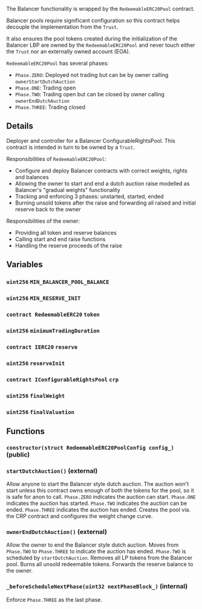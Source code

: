 The Balancer functionality is wrapped by the
`RedeemableERC20Pool` contract.

Balancer pools require significant configuration so this contract helps
decouple the implementation from the `Trust`.

It also ensures the pool tokens created during the initialization of the
Balancer LBP are owned by the `RedeemableERC20Pool` and never touch either
the `Trust` nor an externally owned account (EOA).

`RedeemableERC20Pool` has several phases:

- `Phase.ZERO`: Deployed not trading but can be by owner calling
`ownerStartDutchAuction`
- `Phase.ONE`: Trading open
- `Phase.TWO`: Trading open but can be closed by owner calling
`ownerEndDutchAuction`
- `Phase.THREE`: Trading closed



## Details
Deployer and controller for a Balancer ConfigurableRightsPool.
This contract is intended in turn to be owned by a `Trust`.

Responsibilities of `RedeemableERC20Pool`:
- Configure and deploy Balancer contracts with correct weights, rights and
  balances
- Allowing the owner to start and end a dutch auction raise modelled as
  Balancer's "gradual weights" functionality
- Tracking and enforcing 3 phases: unstarted, started, ended
- Burning unsold tokens after the raise and forwarding all raised and
  initial reserve back to the owner

Responsibilities of the owner:
- Providing all token and reserve balances
- Calling start and end raise functions
- Handling the reserve proceeds of the raise

## Variables
### `uint256` `MIN_BALANCER_POOL_BALANCE`

### `uint256` `MIN_RESERVE_INIT`

### `contract RedeemableERC20` `token`

### `uint256` `minimumTradingDuration`

### `contract IERC20` `reserve`

### `uint256` `reserveInit`

### `contract IConfigurableRightsPool` `crp`

### `uint256` `finalWeight`

### `uint256` `finalValuation`




## Functions
### `constructor(struct RedeemableERC20PoolConfig config_)` (public)





### `startDutchAuction()` (external)

Allow anyone to start the Balancer style dutch auction.
The auction won't start unless this contract owns enough of both the
tokens for the pool, so it is safe for anon to call.
`Phase.ZERO` indicates the auction can start.
`Phase.ONE` indicates the auction has started.
`Phase.TWO` indicates the auction can be ended.
`Phase.THREE` indicates the auction has ended.
Creates the pool via. the CRP contract and configures the weight change
curve.



### `ownerEndDutchAuction()` (external)

Allow the owner to end the Balancer style dutch auction.
Moves from `Phase.TWO` to `Phase.THREE` to indicate the auction has
ended.
`Phase.TWO` is scheduled by `startDutchAuction`.
Removes all LP tokens from the Balancer pool.
Burns all unsold redeemable tokens.
Forwards the reserve balance to the owner.



### `_beforeScheduleNextPhase(uint32 nextPhaseBlock_)` (internal)

Enforce `Phase.THREE` as the last phase.




